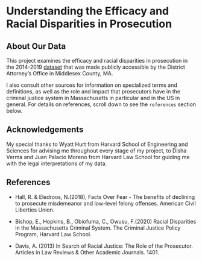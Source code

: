 # Understanding the Efficacy and Racial Disparities in Prosecution

## About Our Data 
This project examines the efficacy and racial disparities in prosecution in the 2014-2019 <a href="https://www.middlesexda.com/public-information/pages/prosecution-data-and-statistics">dataset</a> that was made publicly accessible by the District Attorney’s Office in Middlesex County, MA.

I also consult other sources for information on specialized terms and definitions, as well as the role and impact that prosecutors have in the criminal justice system in Massachusetts in particular and in the US in general. For details on references, scroll down to see the `references` section below. 

## Acknowledgements
My special thanks to Wyatt Hurt from Harvard School of Engineering and Sciences for advising me throughout every stage of my project, to Disha Verma and Juan Palacio Moreno from Harvard Law School for guiding me with the legal interpretations of my data.

## References 
- Hall, R. & Eledroos, N.(2018), Facts Over Fear - The benefits of declining to prosecute misdemeanor and low-level felony offenses. American Civil Liberties Union.

- Bishop, E., Hopkins, B., Obiofuma, C., Owusu, F.(2020) Racial Disparities in the Massachusetts Criminal System. The Criminal Justice Policy Program, Harvard Law School.

- Davis, A. (2013) In Search of Racial Justice: The Role of the Prosecutor. Articles in Law Reviews & Other Academic Journals. 1401.
